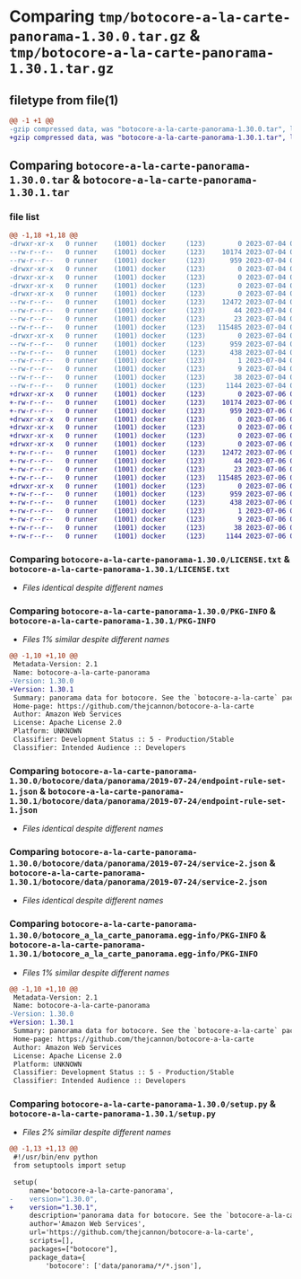 # Comparing `tmp/botocore-a-la-carte-panorama-1.30.0.tar.gz` & `tmp/botocore-a-la-carte-panorama-1.30.1.tar.gz`

## filetype from file(1)

```diff
@@ -1 +1 @@
-gzip compressed data, was "botocore-a-la-carte-panorama-1.30.0.tar", last modified: Tue Jul  4 01:44:47 2023, max compression
+gzip compressed data, was "botocore-a-la-carte-panorama-1.30.1.tar", last modified: Thu Jul  6 01:45:17 2023, max compression
```

## Comparing `botocore-a-la-carte-panorama-1.30.0.tar` & `botocore-a-la-carte-panorama-1.30.1.tar`

### file list

```diff
@@ -1,18 +1,18 @@
-drwxr-xr-x   0 runner    (1001) docker     (123)        0 2023-07-04 01:44:47.566714 botocore-a-la-carte-panorama-1.30.0/
--rw-r--r--   0 runner    (1001) docker     (123)    10174 2023-07-04 01:44:47.000000 botocore-a-la-carte-panorama-1.30.0/LICENSE.txt
--rw-r--r--   0 runner    (1001) docker     (123)      959 2023-07-04 01:44:47.566714 botocore-a-la-carte-panorama-1.30.0/PKG-INFO
-drwxr-xr-x   0 runner    (1001) docker     (123)        0 2023-07-04 01:44:47.566714 botocore-a-la-carte-panorama-1.30.0/botocore/
-drwxr-xr-x   0 runner    (1001) docker     (123)        0 2023-07-04 01:44:47.566714 botocore-a-la-carte-panorama-1.30.0/botocore/data/
-drwxr-xr-x   0 runner    (1001) docker     (123)        0 2023-07-04 01:44:47.566714 botocore-a-la-carte-panorama-1.30.0/botocore/data/panorama/
-drwxr-xr-x   0 runner    (1001) docker     (123)        0 2023-07-04 01:44:47.566714 botocore-a-la-carte-panorama-1.30.0/botocore/data/panorama/2019-07-24/
--rw-r--r--   0 runner    (1001) docker     (123)    12472 2023-07-04 01:44:02.000000 botocore-a-la-carte-panorama-1.30.0/botocore/data/panorama/2019-07-24/endpoint-rule-set-1.json
--rw-r--r--   0 runner    (1001) docker     (123)       44 2023-07-04 01:44:02.000000 botocore-a-la-carte-panorama-1.30.0/botocore/data/panorama/2019-07-24/examples-1.json
--rw-r--r--   0 runner    (1001) docker     (123)       23 2023-07-04 01:44:02.000000 botocore-a-la-carte-panorama-1.30.0/botocore/data/panorama/2019-07-24/paginators-1.json
--rw-r--r--   0 runner    (1001) docker     (123)   115485 2023-07-04 01:44:02.000000 botocore-a-la-carte-panorama-1.30.0/botocore/data/panorama/2019-07-24/service-2.json
-drwxr-xr-x   0 runner    (1001) docker     (123)        0 2023-07-04 01:44:47.566714 botocore-a-la-carte-panorama-1.30.0/botocore_a_la_carte_panorama.egg-info/
--rw-r--r--   0 runner    (1001) docker     (123)      959 2023-07-04 01:44:47.000000 botocore-a-la-carte-panorama-1.30.0/botocore_a_la_carte_panorama.egg-info/PKG-INFO
--rw-r--r--   0 runner    (1001) docker     (123)      438 2023-07-04 01:44:47.000000 botocore-a-la-carte-panorama-1.30.0/botocore_a_la_carte_panorama.egg-info/SOURCES.txt
--rw-r--r--   0 runner    (1001) docker     (123)        1 2023-07-04 01:44:47.000000 botocore-a-la-carte-panorama-1.30.0/botocore_a_la_carte_panorama.egg-info/dependency_links.txt
--rw-r--r--   0 runner    (1001) docker     (123)        9 2023-07-04 01:44:47.000000 botocore-a-la-carte-panorama-1.30.0/botocore_a_la_carte_panorama.egg-info/top_level.txt
--rw-r--r--   0 runner    (1001) docker     (123)       38 2023-07-04 01:44:47.566714 botocore-a-la-carte-panorama-1.30.0/setup.cfg
--rw-r--r--   0 runner    (1001) docker     (123)     1144 2023-07-04 01:44:47.000000 botocore-a-la-carte-panorama-1.30.0/setup.py
+drwxr-xr-x   0 runner    (1001) docker     (123)        0 2023-07-06 01:45:17.330996 botocore-a-la-carte-panorama-1.30.1/
+-rw-r--r--   0 runner    (1001) docker     (123)    10174 2023-07-06 01:45:17.000000 botocore-a-la-carte-panorama-1.30.1/LICENSE.txt
+-rw-r--r--   0 runner    (1001) docker     (123)      959 2023-07-06 01:45:17.330996 botocore-a-la-carte-panorama-1.30.1/PKG-INFO
+drwxr-xr-x   0 runner    (1001) docker     (123)        0 2023-07-06 01:45:17.330996 botocore-a-la-carte-panorama-1.30.1/botocore/
+drwxr-xr-x   0 runner    (1001) docker     (123)        0 2023-07-06 01:45:17.330996 botocore-a-la-carte-panorama-1.30.1/botocore/data/
+drwxr-xr-x   0 runner    (1001) docker     (123)        0 2023-07-06 01:45:17.330996 botocore-a-la-carte-panorama-1.30.1/botocore/data/panorama/
+drwxr-xr-x   0 runner    (1001) docker     (123)        0 2023-07-06 01:45:17.330996 botocore-a-la-carte-panorama-1.30.1/botocore/data/panorama/2019-07-24/
+-rw-r--r--   0 runner    (1001) docker     (123)    12472 2023-07-06 01:44:40.000000 botocore-a-la-carte-panorama-1.30.1/botocore/data/panorama/2019-07-24/endpoint-rule-set-1.json
+-rw-r--r--   0 runner    (1001) docker     (123)       44 2023-07-06 01:44:40.000000 botocore-a-la-carte-panorama-1.30.1/botocore/data/panorama/2019-07-24/examples-1.json
+-rw-r--r--   0 runner    (1001) docker     (123)       23 2023-07-06 01:44:40.000000 botocore-a-la-carte-panorama-1.30.1/botocore/data/panorama/2019-07-24/paginators-1.json
+-rw-r--r--   0 runner    (1001) docker     (123)   115485 2023-07-06 01:44:40.000000 botocore-a-la-carte-panorama-1.30.1/botocore/data/panorama/2019-07-24/service-2.json
+drwxr-xr-x   0 runner    (1001) docker     (123)        0 2023-07-06 01:45:17.330996 botocore-a-la-carte-panorama-1.30.1/botocore_a_la_carte_panorama.egg-info/
+-rw-r--r--   0 runner    (1001) docker     (123)      959 2023-07-06 01:45:17.000000 botocore-a-la-carte-panorama-1.30.1/botocore_a_la_carte_panorama.egg-info/PKG-INFO
+-rw-r--r--   0 runner    (1001) docker     (123)      438 2023-07-06 01:45:17.000000 botocore-a-la-carte-panorama-1.30.1/botocore_a_la_carte_panorama.egg-info/SOURCES.txt
+-rw-r--r--   0 runner    (1001) docker     (123)        1 2023-07-06 01:45:17.000000 botocore-a-la-carte-panorama-1.30.1/botocore_a_la_carte_panorama.egg-info/dependency_links.txt
+-rw-r--r--   0 runner    (1001) docker     (123)        9 2023-07-06 01:45:17.000000 botocore-a-la-carte-panorama-1.30.1/botocore_a_la_carte_panorama.egg-info/top_level.txt
+-rw-r--r--   0 runner    (1001) docker     (123)       38 2023-07-06 01:45:17.330996 botocore-a-la-carte-panorama-1.30.1/setup.cfg
+-rw-r--r--   0 runner    (1001) docker     (123)     1144 2023-07-06 01:45:17.000000 botocore-a-la-carte-panorama-1.30.1/setup.py
```

### Comparing `botocore-a-la-carte-panorama-1.30.0/LICENSE.txt` & `botocore-a-la-carte-panorama-1.30.1/LICENSE.txt`

 * *Files identical despite different names*

### Comparing `botocore-a-la-carte-panorama-1.30.0/PKG-INFO` & `botocore-a-la-carte-panorama-1.30.1/PKG-INFO`

 * *Files 1% similar despite different names*

```diff
@@ -1,10 +1,10 @@
 Metadata-Version: 2.1
 Name: botocore-a-la-carte-panorama
-Version: 1.30.0
+Version: 1.30.1
 Summary: panorama data for botocore. See the `botocore-a-la-carte` package for more info.
 Home-page: https://github.com/thejcannon/botocore-a-la-carte
 Author: Amazon Web Services
 License: Apache License 2.0
 Platform: UNKNOWN
 Classifier: Development Status :: 5 - Production/Stable
 Classifier: Intended Audience :: Developers
```

### Comparing `botocore-a-la-carte-panorama-1.30.0/botocore/data/panorama/2019-07-24/endpoint-rule-set-1.json` & `botocore-a-la-carte-panorama-1.30.1/botocore/data/panorama/2019-07-24/endpoint-rule-set-1.json`

 * *Files identical despite different names*

### Comparing `botocore-a-la-carte-panorama-1.30.0/botocore/data/panorama/2019-07-24/service-2.json` & `botocore-a-la-carte-panorama-1.30.1/botocore/data/panorama/2019-07-24/service-2.json`

 * *Files identical despite different names*

### Comparing `botocore-a-la-carte-panorama-1.30.0/botocore_a_la_carte_panorama.egg-info/PKG-INFO` & `botocore-a-la-carte-panorama-1.30.1/botocore_a_la_carte_panorama.egg-info/PKG-INFO`

 * *Files 1% similar despite different names*

```diff
@@ -1,10 +1,10 @@
 Metadata-Version: 2.1
 Name: botocore-a-la-carte-panorama
-Version: 1.30.0
+Version: 1.30.1
 Summary: panorama data for botocore. See the `botocore-a-la-carte` package for more info.
 Home-page: https://github.com/thejcannon/botocore-a-la-carte
 Author: Amazon Web Services
 License: Apache License 2.0
 Platform: UNKNOWN
 Classifier: Development Status :: 5 - Production/Stable
 Classifier: Intended Audience :: Developers
```

### Comparing `botocore-a-la-carte-panorama-1.30.0/setup.py` & `botocore-a-la-carte-panorama-1.30.1/setup.py`

 * *Files 2% similar despite different names*

```diff
@@ -1,13 +1,13 @@
 #!/usr/bin/env python
 from setuptools import setup
 
 setup(
     name='botocore-a-la-carte-panorama',
-    version="1.30.0",
+    version="1.30.1",
     description='panorama data for botocore. See the `botocore-a-la-carte` package for more info.',
     author='Amazon Web Services',
     url='https://github.com/thejcannon/botocore-a-la-carte',
     scripts=[],
     packages=["botocore"],
     package_data={
         'botocore': ['data/panorama/*/*.json'],
```

